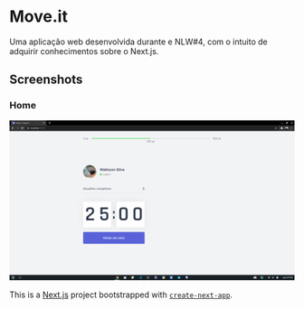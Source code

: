 # Move.it

Uma aplicação web desenvolvida durante e NLW#4, com o intuito de adquirir conhecimentos sobre o Next.js.

## Screenshots

### Home

![Home page](screenshots/home.png)

This is a [Next.js](https://nextjs.org/) project bootstrapped with [`create-next-app`](https://github.com/vercel/next.js/tree/canary/packages/create-next-app).
